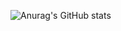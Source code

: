 ![Anurag's GitHub stats](https://github-readme-stats.vercel.app/api?username=cheongpark&show_icons=true&theme=algolia)


